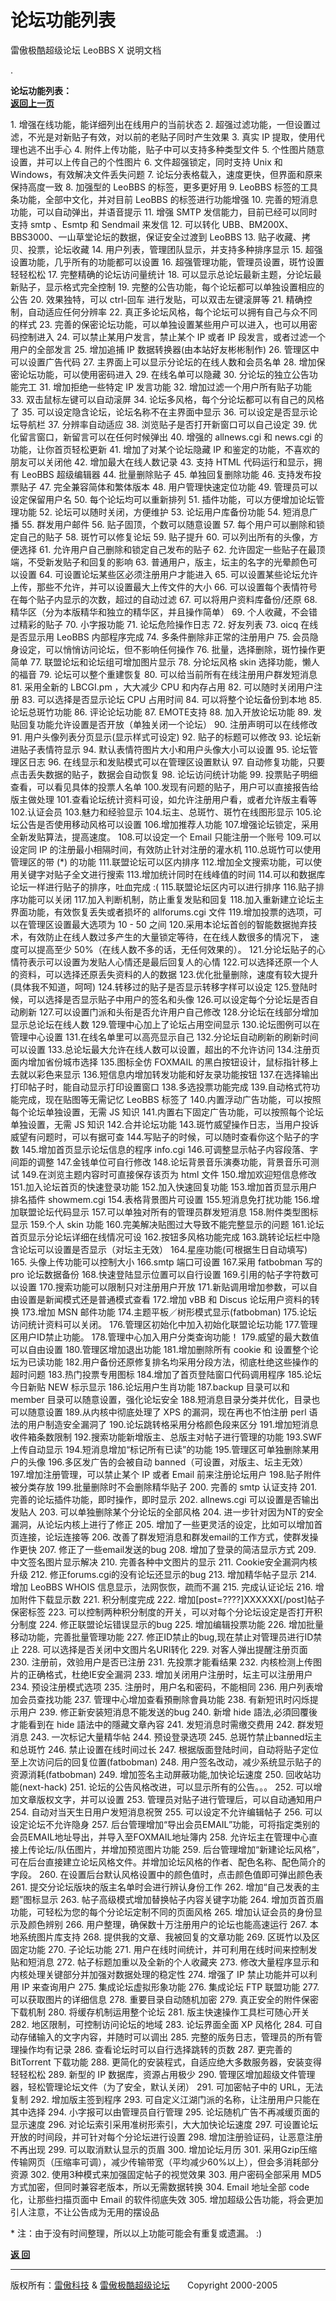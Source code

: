 # 论坛功能列表 

雷傲极酷超级论坛 LeoBBS X 说明文档

.

  
**论坛功能列表：**　　　　　　　　　　　　　　　　　　　　　　　　　　　　　　　　　　　　　　　　　　　　[**返回上一页**](leobbs.md)  
  

1\.  增强在线功能，能详细列出在线用户的当前状态
2.  超强过滤功能，一但设置过滤，不光是对新贴子有效，对以前的老贴子同时产生效果
3.  真实 IP 提取，使用代理也逃不出手心
4.  附件上传功能，贴子中可以支持多种类型文件
5.  个性图片随意设置，并可以上传自己的个性图片
6.  文件超强锁定，同时支持 Unix 和 Windows，有效解决文件丢失问题
7.  论坛分表格载入，速度更快，但界面和原来保持高度一致
8.  加强型的 LeoBBS 的标签，更多更好用
9.  LeoBBS 标签的工具条功能，全部中文化，并对目前 LeoBBS 的标签进行功能增强
10. 完善的短消息功能，可以自动弹出，并语音提示
11. 增强 SMTP 发信能力，目前已经可以同时支持 smtp 、Esmtp 和 Sendmail 来发信
12. 可以转化 UBB、BM200X、BBS3000、一山草堂论坛的数据，保证安全过渡到 LeoBBS
13. 贴子收藏、拷贝、投票，论坛收藏
14. 用户列表，管理团队显示，并支持多种排序显示
15. 超强设置功能，几乎所有的功能都可以设置
16. 超强管理功能，管理员设置，斑竹设置轻轻松松
17. 完整精确的论坛访问量统计
18. 可以显示总论坛最新主题，分论坛最新贴子，显示格式完全控制
19. 完整的公告功能，每个论坛都可以单独设置相应的公告
20. 效果独特，可以 ctrl-回车 进行发贴，可以双击左键滚屏等
21. 精确控制，自动适应任何分辨率
22. 真正多论坛风格，每个论坛可以拥有自己与众不同的样式
23. 完善的保密论坛功能，可以单独设置某些用户可以进入，也可以用密码控制进入
24. 可以禁止某用户发言，禁止某个 IP 或者 IP 段发言，或者过滤一个用户的全部发言
25. 增加追捕 IP 数据转换器(由本站好友彬彬制作)
26. 管理区中可以设置广告代码
27. 主界面上可以显示分论坛的在线人数和会员名单
28. 增加保密论坛功能，可以使用密码进入
29. 在线名单可以隐藏
30. 分论坛的独立公告功能完工
31. 增加拒绝一些特定 IP 发言功能
32. 增加过滤一个用户所有贴子功能
33. 双击鼠标左键可以自动滚屏
34. 论坛多风格，每个分论坛都可以有自己的风格了
35. 可以设定隐含论坛，论坛名称不在主界面中显示
36. 可以设定是否显示论坛导航栏
37. 分辨率自动适应
38. 浏览贴子是否打开新窗口可以自己设定
39. 优化留言窗口，新留言可以在任何时候弹出
40. 增强的 allnews.cgi 和 news.cgi 的功能，让你首页轻松更新
41. 增加了对某个论坛隐藏 IP 和鉴定的功能，不喜欢的朋友可以关闭他
42. 增加最大在线人数记录
43. 支持 HTML 代码运行和显示，拥有 LeoBBS 超级编辑器
44. 批量删除贴子
45. 单独回复删除功能
46. 支持发布投票贴子
47. 完全兼容简体和繁体版本
48. 用户管理快速定位功能
49. 管理员可以设定保留用户名
50. 每个论坛均可以重新排列
51. 插件功能，可以方便增加论坛管理功能
52. 论坛可以随时关闭，方便维护
53. 论坛用户库备份功能
54. 短消息广播
55. 群发用户邮件
56. 贴子固顶，个数可以随意设置
57. 每个用户可以删除和锁定自己的贴子
58. 斑竹可以修复论坛
59. 贴子提升
60. 可以列出所有的头像，方便选择
61. 允许用户自己删除和锁定自己发布的贴子
62. 允许固定一些贴子在最顶端，不受新发贴子和回复的影响
63. 普通用户，版主，坛主的名字的光晕颜色可以设置
64. 可设置论坛某些区必须注册用户才能进入
65. 可以设置某些论坛允许上传，那些不允许，并可以设置最大上传文件的大小
66. 可以设置每个表情符号在每个贴子内显示的次数，超过的自动过滤
67. 可以将用户资料库备份/还原
68. 精华区（分为本版精华和独立的精华区，并且操作简单）
69. 个人收藏，不会错过精彩的贴子
70. 小字报功能
71. 论坛危险操作日志
72. 好友列表
73. oicq 在线是否显示用 LeoBBS 内部程序完成
74. 多条件删除非正常的注册用户
75. 会员隐身设定，可以悄悄访问论坛，但不影响任何操作
76. 批量，选择删除，斑竹操作更简单
77. 联盟论坛和论坛组可增加图片显示
78. 分论坛风格 skin 选择功能，懒人的福音 
79. 论坛可以整个重建恢复
80. 可以给当前所有在线注册用户群发短消息
81. 采用全新的 LBCGI.pm ，大大减少 CPU 和内存占用
82. 可以随时关闭用户注册
83. 可以选择是否显示论坛 CPU 占用时间
84. 可以将整个论坛备份到本地
85. 论坛总斑竹功能
86. 评论论坛功能
87. EMOTE支持
88. 加入开放论坛功能
89. 发贴回复功能允许设置是否开放（单独关闭一个论坛）
90. 注册声明可以在线修改
91. 用户头像列表分页显示(显示样式可设定)
92. 贴子的标题可以修改
93. 论坛新进贴子表情符显示
94. 默认表情符图片大小和用户头像大小可以设置
95. 论坛管理区日志
96. 在线显示和发贴模式可以在管理区设置默认
97. 自动修复功能，只要点击丢失数据的贴子，数据会自动恢复
98. 论坛访问统计功能
99. 投票贴子明细查看，可以看见具体的投票人名单
100.发现有问题的贴子，用户可以直接报告给版主做处理
101.查看论坛统计资料可设，如允许注册用户看，或者允许版主看等
102.认证会员
103.魅力和经验显示
104.坛主、总斑竹、斑竹在线图形显示
105.论坛公告是否使用移动风格可以设置
106.增加推荐人功能
107.增强论坛锁定，采用全新发贴算法，提高速度。
108.可以设定一个 Email 只能注册一个账号
109.可以设定同 IP 的注册最小相隔时间，有效防止针对注册的灌水机
110.总斑竹可以使用管理区的带 (\*) 的功能
111.联盟论坛可以区内排序
112.增加全文搜索功能，可以使用关键字对贴子全文进行搜索
113.增加统计同时在线峰值的时间
114.可以和数据库论坛一样进行贴子的排序，吐血完成 :(
115.联盟论坛区内可以进行排序
116.贴子排序功能可以关闭
117.加入判断机制，防止重复发贴和回复
118.加入重新建立论坛主界面功能，有效恢复丢失或者损坏的 allforums.cgi 文件
119.增加投票的选项，可以在管理区设置最大选项为 10 - 50 之间
120.采用本论坛首创的智能数据抛弃技术，有效防止在线人数过多产生的大量锁定等待，在在线人数很多的情况下，
    速度可以提高至少 50%（在线人数不多的话，无任何效果的）。
121.分论坛贴子的心情符表示可以设置为发贴人心情还是最后回复人的心情
122.可以选择还原一个人的资料，可以选择还原丢失资料的人的数据
123.优化批量删除，速度有较大提升(具体我不知道，呵呵)
124.转移过的贴子是否显示转移字样可以设定
125.登陆时候，可以选择是否显示贴子中用户的签名和头像
126.可以设定每个分论坛是否自动刷新
127.可以设置门派和头衔是否允许用户自己修改
128.分论坛在线部分增加显示总论坛在线人数
129.管理中心加上了论坛占用空间显示
130.论坛图例可以在管理中心设置
131.在线名单里可以高亮显示自己
132.分论坛自动刷新的刷新时间可以设置
133.总论坛最大允许在线人数可以设置，超出的不允许访问
134.注册页面内增加省份城市选择
135.图标全仿 FOXMAIL 的黑白按钮设计，鼠标指针移上去就以彩色来显示
136.短信息内增加转发功能和好友录功能按钮
137.在选择输出打印帖子时，能自动显示打印设置窗口
138.多选投票功能完成
139.自动格式符功能完成，现在贴图等无需记忆 LeoBBS 标签了
140.内置浮动广告功能，可以按照每个论坛单独设置，无需 JS 知识
141.内置右下固定广告功能，可以按照每个论坛单独设置，无需 JS 知识
142.合并论坛功能
143.斑竹威望操作日志，当用户投诉威望有问题时，可以有据可查
144.写贴子的时候，可以随时查看你这个贴子的字数
145.增加首页显示论坛信息的程序 info.cgi
146.可调整显示帖子内容段落、字间距的调整
147.金钱单位可自行修改
148.论坛背景音乐演奏功能，背景音乐可测试
149.在浏览主题内容时可直接保存该页为 html 文件
150.增加欢迎短信息修改
151.加入论坛首页的快速登录功能
152.加入快速回复功能
153.增加首页显示用户排名插件 showmem.cgi
154.表格背景图片可设置
155.短消息免打扰功能
156.增加联盟论坛代码显示
157.可以单独对所有的管理员群发短消息
158.附件类型图标显示
159.个人 skin 功能
160.完美解决贴图过大导致不能完整显示的问题
161.论坛首页显示分论坛详细在线情况可设
162.按钮多风格功能完成
163.跳转论坛栏中隐含论坛可以设置是否显示（对坛主无效）
164.星座功能(可根据生日自动填写)
165. 头像上传功能可以控制大小
166.smtp 端口可设置
167.采用 fatbobman 写的 pro 论坛数据备份
168.快速登陆显示位置可以自行设置
169.引用的帖子字符数可以设置
170.搜索功能可以限制只对注册用户开放
171.新贴调用增加参数，可以自由设置是新闻模式还是普通模式查看
172.增加 vBB 和 Discus 论坛用户资料的转换
173.增加 MSN 邮件功能
174.主题平板／树形模式显示(fatbobman)
175.论坛访问统计资料可以关闭。
176.管理区初始化中加入初始化联盟论坛功能
177.管理区用户ID禁止功能。 
178.管理中心加入用户分类查询功能！ 
179.威望的最大数值可以自由设置
180.管理区增加退出功能
181.增加删除所有 cookie 和 设置整个论坛为已读功能
182.用户备份还原修复排名均采用分段方法，彻底杜绝这些操作的超时问题
183.热门投票专用图标
184.增加了首页登陆窗口代码调用程序
185.论坛今日新贴 NEW 标示显示
186.论坛用户生肖功能
187.backup 目录可以和 member 目录可以随意设置，强化论坛安全
188.短消息目录分类并优化，目录也可以随意设置
189.从内核中彻底处理了 XPS 的漏洞，现在再也不怕注册 perl 语法的用户制造安全漏洞了
190.论坛跳转格采用分格颜色段来区分
191.增加短消息收件箱条数限制
192.搜索功能新增版主、总版主对帖子进行管理的功能
193.SWF 上传自动显示
194.短消息增加“标记所有已读”的功能
195.管理区可单独删除某用户的头像
196.多区发广告的会被自动 banned（可设置，对版主、坛主无效）
197.增加注册管理，可以禁止某个 IP 或者 Email 前来注册论坛用户
198.贴子附件被分类存放
199.批量删除时不会删除精华贴子
200. 完善的 smtp 认证支持
201. 完善的论坛插件功能，即时操作，即时显示
202. allnews.cgi 可以设置是否输出发贴人
203. 可以单独删除某个分论坛的全部风格
204. 进一步针对因为NT的安全漏洞，从论坛内核上进行了修正
205. 增加了一些更灵活的设定，比如可以增加首页连接，论坛连接等
206. 改善了群发短消息和群发email的工作方式，使群发操作更快
207. 修正了一些email发送的bug
208. 增加了登录的简洁显示方式
209. 中文签名图片显示解决
210. 完善各种中文图片的显示
211. Cookie安全漏洞内核升级
212. 修正forums.cgi的没有论坛还显示的bug
213. 增加精华帖子显示
214. 增加 LeoBBS WHOIS 信息显示，法网恢恢，疏而不漏
215. 完成认证论坛
216. 增加附件下载显示数
221. 积分制度完成
222. 增加\[post=????\]XXXXXX\[/post\]帖子保密标签
223. 可以控制两种积分制度的开关，可以对每个分论坛设定是否打开积分制度
224. 修正联盟论坛错误显示的bug
225. 增加编辑投票功能
226. 增加批量移动功能，完善批量管理功能
227. 修正ID禁止的bug,现在禁止对管理员进行ID禁止
228. 可以选择是否关闭中文图片名URI转化
229. 对客人弹出提醒注册页面
230. 注册前，效验用户是否已注册
231. 先投票才能看结果
232. 内核检测上传图片的正确格式，杜绝IE安全漏洞
233. 增加关闭用户注册时，坛主可以注册用户
234. 预设注册模式选项
235. 注册时，用户名和密码，不能相同
236. 用户列表增加会员查找功能
237. 管理中心增加查看預刪除會員功能
238. 有新短讯时闪烁提示用户
239. 修正新安装短消息不能发送的bug
240. 新增 hide 語法,必須回覆後才能看到在 hide 語法中的隱藏文章內容
241. 发短消息时需缴交费用
242. 群发短消息
243. 一次标记大量精华帖
244. 预设登录选项
245. 总斑竹禁止banned坛主和总斑竹
246. 禁止设置在线时间过长
247. 根据版面登陆时间，自动将贴子定位至上次访问后的回复位置(fatbobman)
248. 用户签名改动，减少系统显示贴子的资源消耗(fatbobman)
249. 增加签名主动屏蔽功能,加快论坛速度
250. 回收站功能(next-hack)
251. 论坛的公告风格改进，可以显示所有的公告。。。
252. 可以增加文章版权文字，并可以设置
253. 管理员对贴子进行管理后，可以自动通知用户
254. 自动对当天生日用户发短消息祝贺
255. 可以设定不允许编辑帖子
256. 可以设定论坛不允许隐身
257. 后台管理增加“导出会员EMAIL”功能，可将指定类别的会员EMAIL地址导出，并导入至FOXMAIL地址簿内
258. 允许坛主在管理中心直接上传论坛/队伍图片，并增加预览图片功能
259. 后台管理增加“新建论坛风格”，可在后台直接建立论坛风格文件。并增加论坛风格的作者、配色名称、配色简介的字段。
260. 在设置后台默认风格设置中的颜色值时，点击颜色值即可弹出颜色表
261. 提交分论坛版块的版主名单时会进行辨认身份工作
262. 增加“自己发表的主题”图标显示
263. 帖子高级模式增加替换帖子内容关键字功能
264. 增加页首页眉功能，可轻松为您的每个分论坛定制不同的页面风格
265. 增加认证会员的身份显示及颜色辨别
266. 用户整理，确保数十万注册用户的论坛也能高速运行
267. 本地系统图片库支持
268. 提供我的文章、我被回复的文章功能
269. 区斑竹以及区固定功能
270. 子论坛功能
271. 用户在线时间统计，并可利用在线时间来控制发贴和短消息
272. 帖子标题加重以及全新的个人收藏夹
273. 修改大量程序显示和内核处理关键部分并加强对数据处理的稳定性 
274. 增强了 IP 禁止功能并可以利用 IP 来查询用户
275. 集成论坛虚拟形象功能
276. 集成论坛 FTP 联盟功能
277. 可以获取图片的详细信息
278. 重要目录自动随机加密
279. 真正安全的附件保密下载机制
280. 将缓存机制运用整个论坛
281. 版主快速操作工具栏可随心开关
282. 地区限制，可控制访问论坛的地域
283. 论坛界面全面 XP 风格化
284. 可自动存储输入的文字内容，并随时可以调出
285. 完整的版务日志，管理员的所有管理操作均有记录
286. 查看论坛时可以自行选择跳转的页数
287. 更完善的 BitTorrent 下载功能
288. 更简化的安装程式，自适应绝大多数服务器，安装变得轻轻松松
289. 新型的 IP 数据库，资源占用极少
290. 管理区增加超级文件管理器，轻松管理论坛文件（为了安全，默认关闭）
291. 可加密帖子中的 URL，无法复制
292. 增加版主签到程序
293. 可自定义江湖门派的名称，让注册用户只能在其中选择
294. 小字报可以由管理员自行管理
295. 论坛随机广告不再减缓页面的显示速度
296. 对论坛索引采用准树形索引，大大加快论坛速度
297. 可设置论坛开放的时间段，并可针对每个分论坛进行设置
298. 增加注册验证码，让恶意注册不再出现
299. 可以取消默认显示的页眉
300. 增加论坛月历
301. 采用Gzip压缩传输网页（压缩率可调），减少传输带宽（平均减少60%以上），但会多消耗部分资源
302. 使用3种模式来加强固定帖子的视觉效果
303. 用户密码全部采用 MD5 方式加密，但同时兼容老版本，所以无需数据转换
304. Email 地址全部 code 化，让那些扫描页面中 Email 的软件彻底失效
305. 增加超级公告功能，将会更加引人注意，不让公告成为无用的摆设品

\* 注：由于没有时间整理，所以以上功能可能会有重复或遗漏。 :)

  

[**返 回**](leobbs.md)

  
  

* * *

版权所有：[雷傲科技](http://www.leobbs.com) & [雷傲极酷超级论坛](http://bbs.leobbs.com)　　Copyright 2000-2005